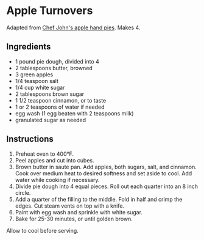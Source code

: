 # Apple Turnovers

Adapted from [Chef John's apple hand pies](http://foodwishes.blogspot.com/2013/03/apple-hand-pies-crimping-is-easy.html). Makes 4.

## Ingredients

- 1 pound pie dough, divided into 4
- 2 tablespoons butter, browned
- 3 green apples
- 1/4 teaspoon salt
- 1/4 cup white sugar
- 2 tablespoons brown sugar
- 1 1/2 teaspoon cinnamon, or to taste
- 1 or 2 teaspoons of water if needed
- egg wash (1 egg beaten with 2 teaspoons milk)
- granulated sugar as needed

## Instructions

1. Preheat oven to 400&deg;F.
2. Peel apples and cut into cubes.
3. Brown butter in saute pan. Add apples, both sugars, salt, and cinnamon. Cook over medium heat to desired softness and set aside to cool. Add water while cooking if necessary.
4. Divide pie dough into 4 equal pieces. Roll out each quarter into an 8 inch circle.
5. Add a quarter of the filling to the middle. Fold in half and crimp the edges. Cut steam vents on top with a knife.
6. Paint with egg wash and sprinkle with white sugar.
7. Bake for 25-30 minutes, or until golden brown.

Allow to cool before serving.

